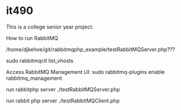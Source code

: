 # it490
This is a college senior year project. 

How to run RabbitMQ



/home/djkehoe/git/rabbitmqphp_example/testRabbitMQServer.php???




sudo rabbitmqctl list_vhosts


Access RabbitMQ Management UI:
sudo rabbitmq-plugins enable rabbitmq_management


run rabbitphp server
./testRabbitMQServer.php

run rabbit php server
./testRabbitMQClient.php